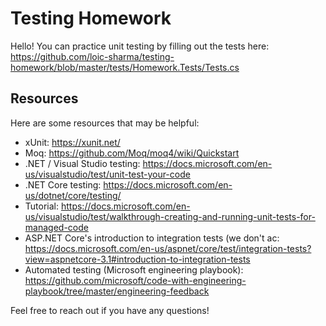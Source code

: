 # Testing Homework

Hello! You can practice unit testing by filling out the tests here: https://github.com/loic-sharma/testing-homework/blob/master/tests/Homework.Tests/Tests.cs

## Resources

Here are some resources that may be helpful:

* xUnit: https://xunit.net/
* Moq: https://github.com/Moq/moq4/wiki/Quickstart
* .NET / Visual Studio testing: https://docs.microsoft.com/en-us/visualstudio/test/unit-test-your-code
* .NET Core testing: https://docs.microsoft.com/en-us/dotnet/core/testing/
* Tutorial: https://docs.microsoft.com/en-us/visualstudio/test/walkthrough-creating-and-running-unit-tests-for-managed-code
* ASP.NET Core's introduction to integration tests (we don't ac: https://docs.microsoft.com/en-us/aspnet/core/test/integration-tests?view=aspnetcore-3.1#introduction-to-integration-tests
* Automated testing (Microsoft engineering playbook): https://github.com/microsoft/code-with-engineering-playbook/tree/master/engineering-feedback

Feel free to reach out if you have any questions!
